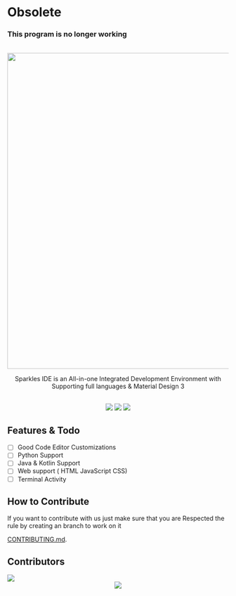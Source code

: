 # Obsolete
### This program is no longer working


<div align="center">
  <br>
  <img src="bannersp.png" style="width: 45rem; height: auto;"/>
  <p>Sparkles IDE is an All-in-one Integrated Development Environment 
with Supporting full languages & Material Design 3</p>
  <br>
  <img src="https://ziadoua.github.io/m3-Markdown-Badges/badges/Android/android2.svg">
  <img src="https://m3-markdown-badges.vercel.app/stars/4/2/sparkleside/sparkles-app">
  <img src="https://m3-markdown-badges.vercel.app/issues/4/2/sparkleside/sparkles-app">
</div>

## Features &amp; Todo
- [ ] Good Code Editor Customizations
- [ ] Python Support
- [ ] Java & Kotlin Support
- [ ] Web support ( HTML JavaScript CSS)
- [ ] Terminal Activity

## How to Contribute
<p>If you want to contribute with us just make sure that you are Respected the rule by creating an branch to work on it </p>

[CONTRIBUTING.md](CONTRIBUTING.md).

## Contributors 
<a href="https://github.com/SparklesIDE/Sparkles-App/graphs/contributors">
  <img src="https://contrib.rocks/image?repo=SparklesIDE/Sparkles-App" />
</a>

<div style="text-align: center">
<img src="https://ziadoua.github.io/m3-Markdown-Badges/badges/LicenceGPLv3/licencegplv32.svg" align="center"></div>
